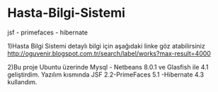 Hasta-Bilgi-Sistemi
===================

jsf - primefaces - hibernate 

1)Hasta Bilgi Sistemi detaylı bilgi için aşağıdaki linke göz atabilirsiniz
http://oguvenir.blogspot.com.tr/search/label/works?max-result=4000

2)Bu proje Ubuntu üzerinde Mysql - Netbeans 8.0.1 ve Glasfish ile 4.1 geliştirdim. Yazılım kısmında JSF 2.2-PrimeFaces 5.1 -Hibernate 4.3 kullandım. 
